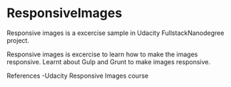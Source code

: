# ResponsiveImages

Responsive images is a excercise sample in Udacity FullstackNanodegree project.

Responsive images is excercise to learn how to make the images responsive. Learnt about Gulp and Grunt to make images responsive.


References
-Udacity Responsive Images course
